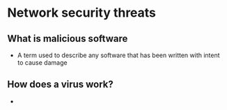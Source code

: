 # Network security threats

## What is malicious software

- A term used to describe any software that has been written with intent to cause damage

## How does a virus work?

- 